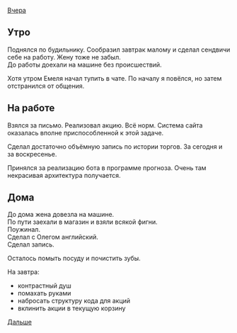 [Вчера](2019.09.09.md)

## Утро
Поднялся по будильнику. Сообразил завтрак малому и сделал сендвичи себе на работу. Жену тоже не забыл.  
До работы доехали на машине без происшествий.

Хотя утром Емеля начал тупить в чате. По началу я повёлся, но затем отстранился от общения.
## На работе
Взялся за письмо. Реализовал акцию. Всё норм. Система сайта оказалась вполне приспособленной к этой задаче.

Сделал достаточно объёмную запись по истории торгов. За сегодня и за воскресенье.

Принялся за реализацию бота в программе прогноза. Очень там некрасивая архитектура получается.
## Дома
До дома жена довезла на машине.  
По пути заехали в магазин и взяли всякой фигни.  
Поужинал.  
Сделал с Олегом английский.  
Сделал запись.

Осталось помыть посуду и почистить зубы.

На завтра:
 - контрастный душ
 - помахать руками
 - набросать структуру кода для акций
 - вклинить акции в текущую корзину

[Дальше](2019.09.11.md)